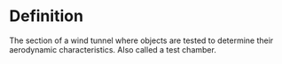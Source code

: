 # Definition

The section of a wind tunnel where objects are tested to determine their
aerodynamic characteristics. Also called a test chamber.
